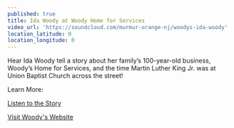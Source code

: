 ```yaml
---
published: true
title: Ida Woody at Woody Home for Services
video_url: 'https://soundcloud.com/murmur-orange-nj/woodys-ida-woody'
location_latitude: 0
location_longitude: 0
---
```

Hear Ida Woody tell a story about her family’s 100-year-old business, Woody’s Home for Services, and the time Martin Luther King Jr. was at Union Baptist Church across the street!

Learn More:

[Listen to the Story](http://hiddentreasuresoforange.tumblr.com/post/111441277084/murmur-woodys-ida-woody)

[Visit Woody's Website](http://www.woodyhomeforservices.com/)

